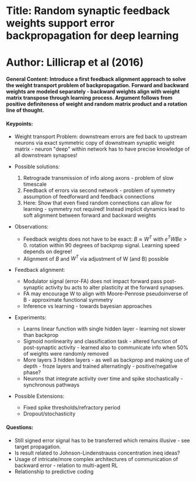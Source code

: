 # Title: Random synaptic feedback weights support error backpropagation for deep learning

# Author: Lillicrap et al (2016)

#### General Content: Introduce a first feedback alignment approach to solve the weight transport problem of backpropagation. Forward and backward weights are modeled separately - backward weights align with weight matrix transpose through learning process. Argument follows from positive definiteness of weight and random matrix product and a rotation line of thought.


#### Keypoints:

* Weight transport Problem: downstream errors are fed back to upstream neurons via exact symmetric copy of downstream synaptic weight matrix - neuron "deep" within network has to have precise knowledge of all downstream synapses!

* Possible solutions:
    1. Retrograde transmission of info along axons - problem of slow timescale
    2. Feedback of errors via second network - problem of symmetry assumption of feedforward and feedback connections
    3. Here: Show that even fixed random connections can allow for learning - symmetry not required! Instead implicit dynamics lead to soft alignment between forward and backward weights

* Observations:
    * Feedback weights does not have to be exact: $B \approx W^T$ with $e^TWBe > 0$. rotation within 90 degrees of backprop signal. Learning speed depends on degree!
    * Alignment of $B$ and $W^T$ via adjustment of W (and B) possible

* Feedback alignment:
    * Modulator signal (error-FA) does not impact forward pass post-synaptic activity bu acts to alter plasticity at the forward synapses.
    * FA may encourage W to align with Moore-Penrose pseudoinverse of B - approximate functional symmetry
    * Inference vs learning - towards bayesian approaches

* Experiments:
    * Learns linear function with single hidden layer - learning not slower than backprop
    * Sigmoid nonlinearity and classification task - altered function of post-synaptic activity - learned also to communicate info when 50% of weights were randomly removed
    * More layers 3 hidden layers - as well as backprop and making use of depth - froze layers and trained alternatingly - positive/negative phase?
    * Neurons that integrate activity over time and spike stochastically - synchronous pathways

* Possible Extensions:
    * Fixed spike thresholds/refractory period
    * Dropout/stochasticity

#### Questions:

* Still signed error signal has to be transferred which remains illusive - see target propagation.
* Is result related to Johnson-Lindenstrauss concentration ineq ideas?
* Usage of intricate/more complex architectures of communication of backward error - relation to multi-agent RL
* Relationship to predictive coding
